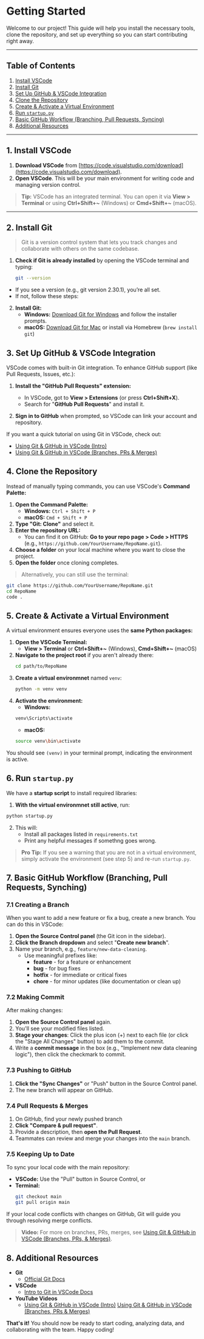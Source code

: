 # Getting Started

Welcome to our project! This guide will help you install the necessary tools, clone the repository, and set up everything so you can start contributing right away.

---

## Table of Contents
1. [Install VSCode](#install-vscode)
2. [Install Git](#install-git)
3. [Set Up GitHub & VSCode Integration](#set-up-github--vscode-integration)
4. [Clone the Repository](#clone-the-repository)
5. [Create & Activate a Virtual Environment](#create--activate-a-virtual-environment)
6. [Run `startup.py`](#run-startuppy)
7. [Basic GitHub Workflow (Branching, Pull Requests, Syncing)](#basic-github-workflow-branching-pull-requests-syncing)
8. [Additional Resources](#additional-resources)

---

## 1. Install VSCode

1. **Download VSCode** from [https://code.visualstudio.com/download](https://code.visualstudio.com/download).  
2. **Open VSCode**. This will be your main environment for writing code and managing version control.

> **Tip:** VSCode has an integrated terminal. You can open it via **View > Terminal** or using **Ctrl+Shift+~** (Windows) or **Cmd+Shift+~** (macOS).

---

## 2. Install Git

> Git is a version control system that lets you track changes and collaborate with others on the same codebase.

1. **Check if Git is already installed** by opening the VSCode terminal and typing:
   ```bash
   git --version
* If you see a version (e.g., git version 2.30.1), you’re all set.
* If not, follow these steps:

2. **Install Git:**
    * **Windows:** [Download Git for Windows](https://git-scm.com/downloads/win) and follow the installer prompts.
    * **macOS:** [Download Git for Mac](https://git-scm.com/download/mac) or install via Homebrew (`brew install git`)

## 3. Set Up GitHub & VSCode Integration

VSCode comes with built-in Git integration. To enhance GitHub support (like Pull Requests, Issues, etc.):

1. **Install the "GitHub Pull Requests" extension:**
    * In VSCode, got to **View > Extensions** (or press **Ctrl+Shift+X**).
    * Search for "**GitHub Pull Requests**" and install it.

2. **Sign in to GitHub** when prompted, so VSCode can link your account and repository.

If you want a quick tutorial on using Git in VSCode, check out:
* [Using Git & GitHub in VSCode (Intro)](https://youtu.be/z5jZ9lrSpqk?si=BeTU7jLE9cCjh0YQ)
* [Using Git & GitHub in VSCode (Branches, PRs & Merges)](https://youtu.be/Dedz4gRHezg?si=hj96eMzawNB-e4BO)

## 4. Clone the Repository
Instead of manually typing commands, you can use VSCode's **Command Palette:**

1. **Open the Command Palette:**
    * **Windows:** `Ctrl + Shift + P`
    * **macOS:** `Cmd + Shift + P`
2. **Type "Git: Clone"** and select it.
3. **Enter the repository URL:**
    * You can find it on GitHub: **Go to your repo page > Code > HTTPS** (e.g., `https://github.com/YourUsername/RepoName.git`).
4. **Choose a folder** on your local machine where you want to close the project.
5. **Open the folder** once cloning completes.

>Alternatively, you can still use the terminal:
```bash
git clone https://github.com/YourUsername/RepoName.git
cd RepoName
code .
```
## 5. Create & Activate a Virtual Environment
A virtual environment ensures everyone uses the **same Python packages:**

1. **Open the VSCode Terminal:**
    * **View > Terminal** or **Ctrl+Shift+~** (Windows), **Cmd+Shift+~** (macOS)
2. **Navigate to the project root** if you aren't already there:
    ```bash
    cd path/to/RepoName
3. **Create a virtual environmnet** named `venv`:
    ```bash
    python -m venv venv
4. **Activate the environment:**
    * **Windows:**
    ```bash
    venv\Scripts\activate
    ```
    * **macOS:**
    ```bash
    source venv\bin\activate
    ```
You should see `(venv)` in your terminal prompt, indicating the environment is active.

## 6. Run `startup.py`
We have a **startup script** to install required libraries:

1. **With the virtual environmnet still active**, run:
```bash
python startup.py
```
2. This will:
    * Install all packages listed in `requirements.txt`
    * Print any helpful messages if somethng goes wrong.
> **Pro Tip:** If you see a warning that you are not in a virtual environment, simply activate the environment (see step 5) and re-run `startup.py`.

## 7. Basic GitHub Workflow (Branching, Pull Requests, Synching)
### 7.1 Creating a Branch
When you want to add a new feature or fix a bug, create a new branch. You can do this in VSCode:

1. **Open the Source Control panel** (the Git icon in the sidebar).
2. **Click the Branch dropdown** and select "**Create new branch**".
3. Name your branch, e.g., `feature/new-data-cleaning`.
    * Use meaningful prefixes like:
        * **feature** - for a feature or enhancement
        * **bug** - for bug fixes
        * **hotfix** - for immediate or critical fixes
        * **chore** - for minor updates (like documentation or clean up)

### 7.2 Making Commit
After making changes:

1. **Open the Source Control panel** again.
2. You'll see your modified files listed.
3. **Stage your changes**: Click the plus icon (+) next to each file (or click the "Stage All Changes" button) to add them to the commit.
3. Write a **commit message** in the box (e.g., "Implement new data cleaning logic"), then click the checkmark to commit.

### 7.3 Pushing to GitHub

1. **Click the "Sync Changes"** or "Push" button in the Source Control panel.
2. The new branch will appear on GitHub.

### 7.4 Pull Requests & Merges

1. On GitHub, find your newly pushed branch
2. **Click "Compare & pull request"**.
3. Provide a description, then **open the Pull Request**.
4. Teammates can review and merge your changes into the `main` branch.

### 7.5 Keeping Up to Date
To sync your local code with the main repository:
* **VSCode:** Use the "Pull" button in Source Control, or
* **Terminal:**
    ```bash
    git checkout main
    git pull origin main
If your local code conflicts with changes on GitHub, Git will guide you through resolving merge conflicts.
> **Video:** For more on branches, PRs, merges, see [Using Git & GitHub in VSCode (Branches, PRs, & Merges)](https://youtu.be/Dedz4gRHezg?si=hj96eMzawNB-e4BO).

## 8. Additional Resources
* **Git**
    * [Official Git Docs](https://git-scm.com/doc)
* **VSCode**
    * [Intro to Git in VSCode Docs](https://code.visualstudio.com/docs/sourcecontrol/intro-to-git)
* **YouTube Videos**
    * [Using Git & GitHub in VSCode (Intro)](https://youtu.be/z5jZ9lrSpqk?si=BeTU7jLE9cCjh0YQ)
    [Using Git & GitHub in VSCode (Branches, PRs & Merges)](https://youtu.be/Dedz4gRHezg?si=hj96eMzawNB-e4BO)

**That's it!** You should now be ready to start coding, analyzing data, and collaborating with the team.
Happy coding!